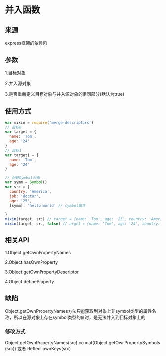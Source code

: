# 并入函数

## 来源
express框架的依赖包

## 参数
  1.目标对象

  2.并入源对象

  3.是否重新定义目标对象与并入源对象的相同部分(默认为true)

## 使用方式
```javascript
var mixin = require('merge-descriptors')
// 目标0
var target = {
  name: 'Tom',
  age: '24'
}
// 目标1
var target1 = {
  name: 'Tom',
  age: '24'
}

// 创建Symbol对象
var symm = Symbol()
var src = {
  country: 'America',
  job: 'doctor',
  age: '25',
  [symm]: 'hello world' // symbol属性

}
mixin(target, src) // target = {name: 'Tom', age: '25', country: 'America', job: 'doctor'}
mixin(target, src, false) // arget = {name: 'Tom', age: '24', country: 'America', job: 'doctor'}
```

## 相关API
1.Object.getOwnPropertyNames

2.Object.hasOwnProperty

3.Object.getOwnPropertyDescriptor

4.Object.defineProperty

## 缺陷
Object.getOwnPropertyNames方法只能获取到对象上非symbol类型的属性名称，所以在源对象上存在symbol类型的值时，是无法并入到目标对象上的

### 修改方式
  Object.getOwnPropertyNames(src).concat(Object.getOwnPropertySymbols(src))
  或者
  Reflect.ownKeys(src)

